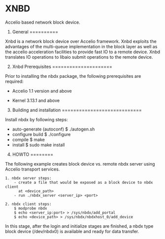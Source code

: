 XNBD
====

Accelio based network block device.

1. General
==========

Xnbd is a network block device over Accelio framework. Xnbd exploits the
advantages of the multi-queue implementation in the block layer as well as
the accelio acceleration facilities to provide fast IO to a remote device.
Xnbd translates IO operations to libaio submit operations to the remote device.

2. Xnbd Prerequisites
=====================

Prior to installing the nbdx package, the following prerequisites are required:

- Accelio
    1.1 version and above

- Kernel
    3.13.1 and above

3. Building and installation
============================

Install nbdx by following steps:

  - auto-generate (autoconf)
    $ ./autogen.sh
  - configure build
    $ ./configure
  - compile
    $ make
  - install
    $ sudo make install

4. HOWTO
========

The following example creates block device vs. remote nbdx server using Accelio
transport services.

	1. nbdx server steps:
		- create a file that would be exposed as a block device to nbdx client
		  at <device_path>
		- run ./nbdx_server <server_ip> <port>

	2. nbdx client steps:
		$ modprobe nbdx
		$ echo <server_ip:port> > /sys/nbdx/add_portal
		$ echo <device_path> > /sys/nbdx/nbdxhost_0/add_device

In this stage, after the login and initialize stages are finished,
a nbdx type block device (/dev/nbdx0) is available and ready for data transfer.

